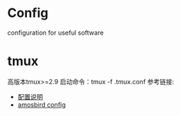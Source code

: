 # Config
configuration for useful software

# tmux
高版本tmux>=2.9
启动命令：tmux -f .tmux.conf
参考链接:
* [配置说明](https://gist.github.com/hexiaoting/61763a42120b9115b7819002fe4baabd)
* [amosbird config](https://github.com/amosbird/tmuxconfig/blob/master/.tmux.conf)
